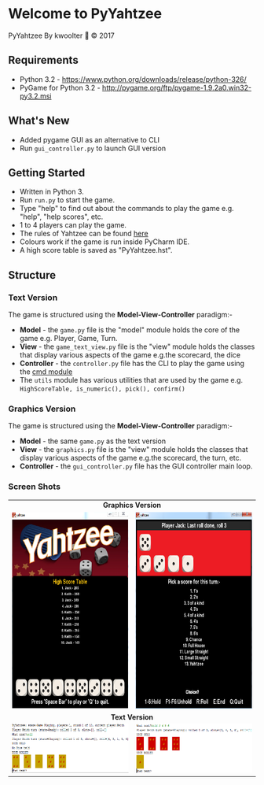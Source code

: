 # Welcome to PyYahtzee
PyYahtzee By kwoolter :monkey: :copyright: 2017

## Requirements
- Python 3.2 - https://www.python.org/downloads/release/python-326/
- PyGame for Python 3.2 - http://pygame.org/ftp/pygame-1.9.2a0.win32-py3.2.msi

## What's New
- Added pygame GUI as an alternative to CLI
- Run `gui_controller.py` to launch GUI version

## Getting Started
- Written in Python 3.
- Run `run.py` to start the game.
- Type "help" to find out about the commands to play the game e.g. "help", "help scores", etc.
- 1 to 4 players can play the game.
- The rules of Yahtzee can be found [here](http://www.yahtzee.org.uk/rules.html)
- Colours work if the game is run inside PyCharm IDE.
- A high score table is saved as "PyYahtzee.hst".

## Structure
### Text Version
The game is structured using the **Model-View-Controller** paradigm:-

- **Model** - the `game.py` file is the "model" module holds the core of the game e.g. Player,
 Game, Turn.
- **View** - the `game_text_view.py` file is the "view" module holds the classes that display
 various aspects of the game e.g.the scorecard, the dice
- **Controller** - the `controller.py` file has the CLI to play the game using the
[cmd module](https://docs.python.org/3/library/cmd.html)
- The `utils` module has various utilities that are used by the game e.g. `HighScoreTable, is_numeric(), pick(), confirm()`

### Graphics Version
The game is structured using the <strong>Model-View-Controller</strong> paradigm:-

- **Model** - the same `game.py` as the text version
- **View** - the `graphics.py` file is the "view" module holds the classes that display
 various aspects of the game e.g.the scorecard, the turn, etc.
- **Controller** - the `gui_controller.py` file has the GUI controller main loop.

### Screen Shots

<table>
<tr>
<td colspan="2" align="center"><strong>Graphics Version</strong></td>
</tr>
<tr>
<td>
<img height=400 width=400 src="https://github.com/kwoolter/yahtzee/blob/master/yahtzee/view/screenshots/yahtzee1.PNG" alt="game1">
</td>
<td>
<img height=400 width=400 src="https://github.com/kwoolter/yahtzee/blob/master/yahtzee/view/screenshots/yahtzee2.PNG" alt="game2">
</td>
</tr>
<tr>
<td colspan="2" align="center"><strong>Text Version</strong></td>
</tr>
<tr>
<td>
<img height=100 width=400 src="https://github.com/kwoolter/yahtzee/blob/master/yahtzee/view/screenshots/yahtzee3.PNG" alt="game3">
</td>
<td>
<img height=100 width=400 src="https://github.com/kwoolter/yahtzee/blob/master/yahtzee/view/screenshots/yahtzee4.PNG" alt="game4">
</td>
</tr>
</table>



